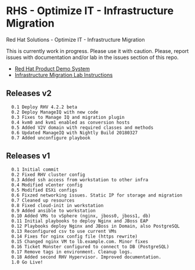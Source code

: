 # RHS - Optimize IT - Infrastructure Migration
Red Hat Solutions - Optimize IT - Infrastructure Migration

This is currently work in progress. Please use it with caution.
Please, report issues with documentation and/or lab in the issues section of this repo.

* [Red Hat Product Demo System](https://rhpds.redhat.com)
* [Infrastructure Migration Lab Instructions](docs/00-redhat_solutions-insfrastructure_migration_lab.adoc)

## Releases v2
```
  0.1 Deploy RHV 4.2.2 beta
  0.2 Deploy ManageIQ with new code
  0.3 Fixes to Manage IQ and migration plugin
  0.4 kvm0 and kvm1 enabled as conversion hosts
  0.5 Added V2V domain with required classes and methods
  0.6 Updated ManageIQ with Nightly Build 20180327
  0.7 Added unconfigure playbook
```


## Releases v1
```
  0.1 Initial commit
  0.2 Fixed RHV cluster config
  0.3 Added ssh access from workstation to other infra
  0.4 Modified vCenter config
  0.5 Modified ESXi configs 
  0.6 Fixzed networking issues. Static IP for storage and migration
  0.7 Cleaned up resources
  0.8 Fixed cloud-init in workstation
  0.9 Added ansible to workstation
  0.10 Added VMs to vSphere (nginx, jboss0, jboss1, db)
  0.11 Initial playbooks to deploy Nginx and JBoss EAP
  0.12 Playbooks deploy Nginx and JBoss in Domain, also PostgreSQL
  0.13 Reconfigured csv to use current VMs
  0.14 Fixes for nginx config file (https rewrite)
  0.15 Changed nginx VM to lb.example.com. Minor fixes
  0.16 Ticket Monster configured to connect to DB (PostgreSQL)
  0.17 Remove tags in environment. Cleanup logs.
  0.18 Added second RHV Hypervisor. Improved documentation.
  1.0 Go Live!
```
